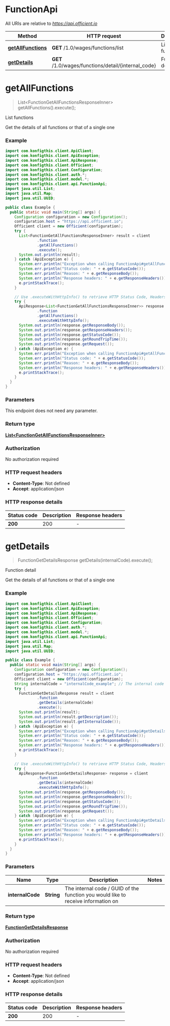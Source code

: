 # FunctionApi

All URIs are relative to *https://api.officient.io*

| Method | HTTP request | Description |
|------------- | ------------- | -------------|
| [**getAllFunctions**](FunctionApi.md#getAllFunctions) | **GET** /1.0/wages/functions/list | List functions |
| [**getDetails**](FunctionApi.md#getDetails) | **GET** /1.0/wages/functions/detail/{internal_code} | Function detail |


<a name="getAllFunctions"></a>
# **getAllFunctions**
> List&lt;FunctionGetAllFunctionsResponseInner&gt; getAllFunctions().execute();

List functions

Get the details of all functions or that of a single one

### Example
```java
import com.konfigthis.client.ApiClient;
import com.konfigthis.client.ApiException;
import com.konfigthis.client.ApiResponse;
import com.konfigthis.client.Officient;
import com.konfigthis.client.Configuration;
import com.konfigthis.client.auth.*;
import com.konfigthis.client.model.*;
import com.konfigthis.client.api.FunctionApi;
import java.util.List;
import java.util.Map;
import java.util.UUID;

public class Example {
  public static void main(String[] args) {
    Configuration configuration = new Configuration();
    configuration.host = "https://api.officient.io";
    Officient client = new Officient(configuration);
    try {
      List<FunctionGetAllFunctionsResponseInner> result = client
              .function
              .getAllFunctions()
              .execute();
      System.out.println(result);
    } catch (ApiException e) {
      System.err.println("Exception when calling FunctionApi#getAllFunctions");
      System.err.println("Status code: " + e.getStatusCode());
      System.err.println("Reason: " + e.getResponseBody());
      System.err.println("Response headers: " + e.getResponseHeaders());
      e.printStackTrace();
    }

    // Use .executeWithHttpInfo() to retrieve HTTP Status Code, Headers and Request
    try {
      ApiResponse<List<FunctionGetAllFunctionsResponseInner>> response = client
              .function
              .getAllFunctions()
              .executeWithHttpInfo();
      System.out.println(response.getResponseBody());
      System.out.println(response.getResponseHeaders());
      System.out.println(response.getStatusCode());
      System.out.println(response.getRoundTripTime());
      System.out.println(response.getRequest());
    } catch (ApiException e) {
      System.err.println("Exception when calling FunctionApi#getAllFunctions");
      System.err.println("Status code: " + e.getStatusCode());
      System.err.println("Reason: " + e.getResponseBody());
      System.err.println("Response headers: " + e.getResponseHeaders());
      e.printStackTrace();
    }
  }
}

```

### Parameters
This endpoint does not need any parameter.

### Return type

[**List&lt;FunctionGetAllFunctionsResponseInner&gt;**](FunctionGetAllFunctionsResponseInner.md)

### Authorization

No authorization required

### HTTP request headers

 - **Content-Type**: Not defined
 - **Accept**: application/json

### HTTP response details
| Status code | Description | Response headers |
|-------------|-------------|------------------|
| **200** | 200 |  -  |

<a name="getDetails"></a>
# **getDetails**
> FunctionGetDetailsResponse getDetails(internalCode).execute();

Function detail

Get the details of all functions or that of a single one

### Example
```java
import com.konfigthis.client.ApiClient;
import com.konfigthis.client.ApiException;
import com.konfigthis.client.ApiResponse;
import com.konfigthis.client.Officient;
import com.konfigthis.client.Configuration;
import com.konfigthis.client.auth.*;
import com.konfigthis.client.model.*;
import com.konfigthis.client.api.FunctionApi;
import java.util.List;
import java.util.Map;
import java.util.UUID;

public class Example {
  public static void main(String[] args) {
    Configuration configuration = new Configuration();
    configuration.host = "https://api.officient.io";
    Officient client = new Officient(configuration);
    String internalCode = "internalCode_example"; // The internal code / GUID of the function you would like to receive information on
    try {
      FunctionGetDetailsResponse result = client
              .function
              .getDetails(internalCode)
              .execute();
      System.out.println(result);
      System.out.println(result.getDescription());
      System.out.println(result.getInternalCode());
    } catch (ApiException e) {
      System.err.println("Exception when calling FunctionApi#getDetails");
      System.err.println("Status code: " + e.getStatusCode());
      System.err.println("Reason: " + e.getResponseBody());
      System.err.println("Response headers: " + e.getResponseHeaders());
      e.printStackTrace();
    }

    // Use .executeWithHttpInfo() to retrieve HTTP Status Code, Headers and Request
    try {
      ApiResponse<FunctionGetDetailsResponse> response = client
              .function
              .getDetails(internalCode)
              .executeWithHttpInfo();
      System.out.println(response.getResponseBody());
      System.out.println(response.getResponseHeaders());
      System.out.println(response.getStatusCode());
      System.out.println(response.getRoundTripTime());
      System.out.println(response.getRequest());
    } catch (ApiException e) {
      System.err.println("Exception when calling FunctionApi#getDetails");
      System.err.println("Status code: " + e.getStatusCode());
      System.err.println("Reason: " + e.getResponseBody());
      System.err.println("Response headers: " + e.getResponseHeaders());
      e.printStackTrace();
    }
  }
}

```

### Parameters

| Name | Type | Description  | Notes |
|------------- | ------------- | ------------- | -------------|
| **internalCode** | **String**| The internal code / GUID of the function you would like to receive information on | |

### Return type

[**FunctionGetDetailsResponse**](FunctionGetDetailsResponse.md)

### Authorization

No authorization required

### HTTP request headers

 - **Content-Type**: Not defined
 - **Accept**: application/json

### HTTP response details
| Status code | Description | Response headers |
|-------------|-------------|------------------|
| **200** | 200 |  -  |


